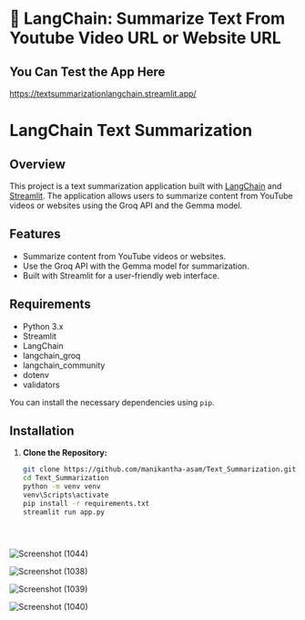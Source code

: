 # 🦜 LangChain: Summarize Text From Youtube Video URL or Website URL
## You Can Test the App Here 

https://textsummarizationlangchain.streamlit.app/

# LangChain Text Summarization

## Overview

This project is a text summarization application built with
[LangChain](https://langchain.com/) and [Streamlit](https://streamlit.io/).
The application allows users to summarize content from YouTube videos or websites using the Groq API and the Gemma model.

## Features

- Summarize content from YouTube videos or websites.
- Use the Groq API with the Gemma model for summarization.
- Built with Streamlit for a user-friendly web interface.

## Requirements

- Python 3.x
- Streamlit
- LangChain
- langchain_groq
- langchain_community
- dotenv
- validators

You can install the necessary dependencies using `pip`. 

## Installation

1. **Clone the Repository:**

   ```bash
   git clone https://github.com/manikantha-asam/Text_Summarization.git
   cd Text_Summarization
   python -m venv venv
   venv\Scripts\activate
   pip install -r requirements.txt
   streamlit run app.py





![Screenshot (1044)](https://github.com/user-attachments/assets/e2a0b6cc-fbc8-4818-8ffc-6a40c905884e)


![Screenshot (1038)](https://github.com/user-attachments/assets/b23791f1-34e3-4bed-b6a9-ded36eeb38ec)


![Screenshot (1039)](https://github.com/user-attachments/assets/593525da-ab97-4912-91eb-bc91f71c7c19)


![Screenshot (1040)](https://github.com/user-attachments/assets/6b7cbfe5-67c0-47cc-808f-cde6c61deab8)



